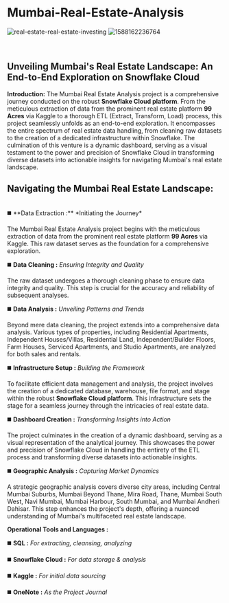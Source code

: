 # Mumbai-Real-Estate-Analysis

![real-estate-real-estate-investing](https://github.com/Vj-r12/Mumbai-Real-Estate-Analysis/assets/123143472/46085b0d-7d4e-479c-a485-46c5d4964403)
![1588162236764](https://github.com/Vj-r12/Mumbai-Real-Estate-Analysis/assets/123143472/eb8839d3-4aac-4f6b-b962-ef090c264d3c)






<br>

**Unveiling Mumbai's Real Estate Landscape: An End-to-End Exploration on Snowflake Cloud**
------------------------------------------------------------------------------------------
**Introduction:**
The Mumbai Real Estate Analysis project is a comprehensive journey conducted on the robust **Snowflake Cloud platform**. From the meticulous extraction of data from the prominent real estate platform **99 Acres** via Kaggle to a thorough ETL (Extract, Transform, Load) process, this project seamlessly unfolds as an end-to-end exploration. It encompasses the entire spectrum of real estate data handling, from cleaning raw datasets to the creation of a dedicated infrastructure within Snowflake. The culmination of this venture is a dynamic dashboard, serving as a visual testament to the power and precision of Snowflake Cloud in transforming diverse datasets into actionable insights for navigating Mumbai's real estate landscape.
<br>

**Navigating the Mumbai Real Estate Landscape:**
--------------------------------------

<br>
◼️ **Data Extraction :** *Initiating the Journey*

The Mumbai Real Estate Analysis project begins with the meticulous extraction of data from the prominent real estate platform **99 Acres** via Kaggle. This raw dataset serves as the foundation for a comprehensive exploration.

◼️ **Data Cleaning :** *Ensuring Integrity and Quality*

The raw dataset undergoes a thorough cleaning phase to ensure data integrity and quality. This step is crucial for the accuracy and reliability of subsequent analyses.

◼️ **Data Analysis :** *Unveiling Patterns and Trends*

Beyond mere data cleaning, the project extends into a comprehensive data analysis. Various types of properties, including Residential Apartments, Independent Houses/Villas, Residential Land, Independent/Builder Floors, Farm Houses, Serviced Apartments, and Studio Apartments, are analyzed for both sales and rentals.

◼️ **Infrastructure Setup :** *Building the Framework*

To facilitate efficient data management and analysis, the project involves the creation of a dedicated database, warehouse, file format, and stage within the robust **Snowflake Cloud platform**. This infrastructure sets the stage for a seamless journey through the intricacies of real estate data.

◼️ **Dashboard Creation :** *Transforming Insights into Action*

The project culminates in the creation of a dynamic dashboard, serving as a visual representation of the analytical journey. This showcases the power and precision of Snowflake Cloud in handling the entirety of the ETL process and transforming diverse datasets into actionable insights.

◼️ **Geographic Analysis :** *Capturing Market Dynamics*

A strategic geographic analysis covers diverse city areas, including Central Mumbai Suburbs, Mumbai Beyond Thane, Mira Road, Thane, Mumbai South West, Navi Mumbai, Mumbai Harbour, South Mumbai, and Mumbai Andheri Dahisar. This step enhances the project's depth, offering a nuanced understanding of Mumbai's multifaceted real estate landscape.


**Operational Tools and Languages :**

◼️ **SQL :** *For extracting, cleansing, analyzing*

◼️ **Snowflake Cloud :** *For data storage & analysis*  

◼️ **Kaggle :** *For initial data sourcing*

◼️ **OneNote :** *As the Project Journal*
